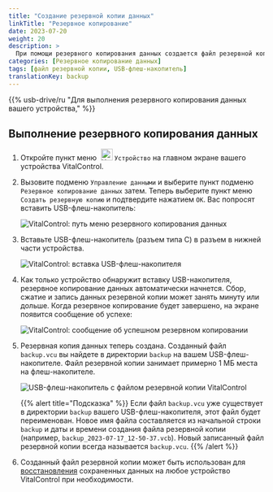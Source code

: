 ```yaml
---
title: "Создание резервной копии данных"
linkTitle: "Резервное копирование"
date: 2023-07-20
weight: 20
description: >
  При помощи резервного копирования данных создается файл резервной копии, который содержит все данные, хранящиеся на устройстве VitalControl.
categories: [Резервное копирование данных]
tags: [файл резервной копии, USB-флеш-накопитель]
translationKey: backup
---
```

{{% usb-drive/ru "Для выполнения резервного копирования данных вашего устройства," %}}

## Выполнение резервного копирования данных

1. Откройте пункт меню &nbsp;<img src="/icons/device.svg" width="23" align="bottom" alt="Устройство" /> `Устройство` на главном экране вашего устройства VitalControl.

2. Вызовите подменю `Управление данными` и выберите пункт подменю `Резервное копирование данных` затем. Теперь выберите пункт меню `Создать резервную копию` и подтвердите нажатием `OK`. Вас попросят вставить USB-флеш-накопитель:

   ![VitalControl: путь меню резервного копирования данных](../images/backup.png "Вызов резервного копирования данных")

3. Вставьте USB-флеш-накопитель (разъем типа C) в разъем в нижней части устройства.

   ![VitalControl: вставка USB-флеш-накопителя](/images/firmware/update/plug-in-dual-usb-stick.svg "Вставка USB-флеш-накопителя")

4. Как только устройство обнаружит вставку USB-накопителя, резервное копирование данных автоматически начнется. Сбор, сжатие и запись данных резервной копии может занять минуту или дольше. Когда резервное копирование будет завершено, на экране появится сообщение об успехе:

   ![VitalControl: сообщение об успешном резервном копировании](../images/backup-done.png "Успешное резервное копирование данных")

5. Резервная копия данных теперь создана. Созданный файл `backup.vcu` вы найдете в директории `backup` на вашем USB-флеш-накопителе. Файл резервной копии занимает примерно 1 МБ места на флеш-накопителе.

   ![USB-флеш-накопитель с файлом резервной копии VitalControl](../images/backup-file.png "USB-флеш-накопитель с файлом резервной копии")

   {{% alert title="Подсказка" %}}
  Если файл `backup.vcu` уже существует в директории `backup` вашего USB-флеш-накопителя, этот файл будет переименован. Новое имя файла составляется из начальной строки `backup` и даты и времени создания файла резервной копии (например, `backup_2023-07-17_12-50-37.vcb`). Новый записанный файл резервной копии всегда называется `backup.vcu`.
    {{% /alert %}}

6. Созданный файл резервной копии может быть использован для [восстановления](../restore) сохраненных данных на любое устройство VitalControl при необходимости.
